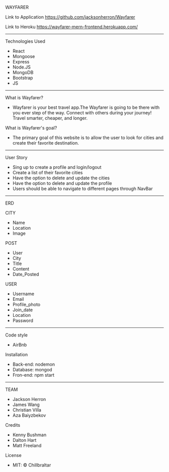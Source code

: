 WAYFARER

Link to Application
https://github.com/jacksonherron/Wayfarer



Link to Heroku
https://wayfarer-mern-frontend.herokuapp.com/

-------------------------------------------


Technologies Used
- React
- Mongoose
- Express
- Node.JS
- MongoDB
- Bootstrap
- JS

-------------------------------------------



What is Wayfarer?
- Wayfarer is your best travel app.The Wayfarer is going to be there with you ever step of the way. Connect with others during your journey! Travel smarter, cheaper, and longer. 


What is Wayfarer's goal?
- The primary goal of this website is to allow the user to look for cities and create their favorite destination. 

-----------------------------------------------------------------------------------
User Story
- Sing up to create a profile and login/logout
- Create a list of their favorite cities
- Have the option to delete and update the cities
- Have the option to delete and update the profile
- Users should be able to navigate to different pages through NavBar

----------------------------------------------------------------------------

ERD                                            

CITY 
- Name 
- Location 
- Image

POST 
- User 
- City
- Title
- Content 
- Date_Posted

USER 
- Username
- Email 
- Profile_photo 
- Join_date
- Location
- Password

----------------------------------------------------------------------------------------

Code style
- AirBnb


Installation
- Back-end: nodemon
- Database: mongod
- Fron-end: npm start
-------------------------------------------------------------------------------------------

TEAM
- Jackson Herron
- James Wang
- Christian Villa
- Aza Baiyzbekov


Credits
- Kenny Bushman
- Dalton Hart
- Matt Freeland


License
- MIT: © Chillbraltar







